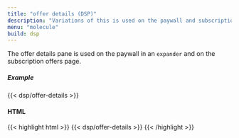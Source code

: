 ```yaml
---
title: "offer details (DSP)"
description: "Variations of this is used on the paywall and subscription offers page"
menu: "molecule"
build: dsp
---
```


The offer details pane is used on the paywall in an `expander` and on the subscription offers page.

##### Example
<div class="example">
{{< dsp/offer-details >}}
</div>

#### HTML
{{< highlight html >}}
{{< dsp/offer-details >}}
{{< /highlight >}}
